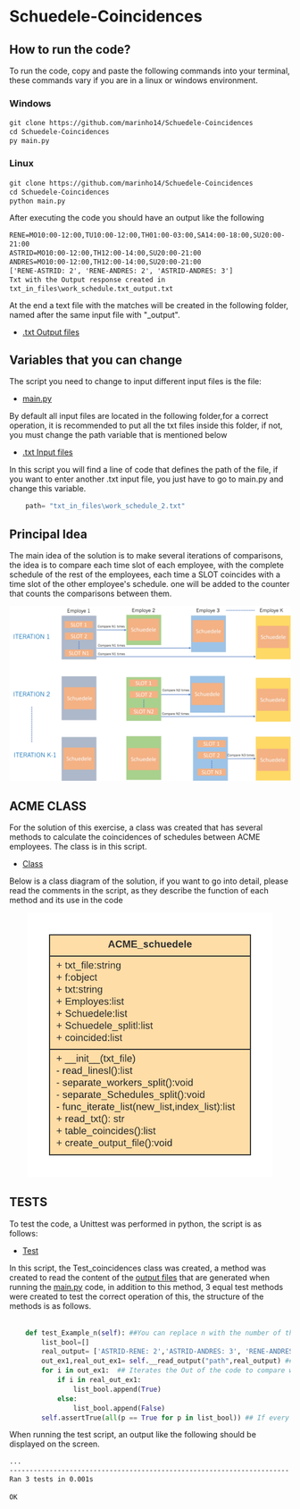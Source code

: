 # Schuedele-Coincidences

## How to run the code? 

To run the code, copy and paste the following commands into your terminal, these commands vary if you are in a linux or windows environment.

### Windows

```shell
git clone https://github.com/marinho14/Schuedele-Coincidences
cd Schuedele-Coincidences
py main.py
```

### Linux

```shell
git clone https://github.com/marinho14/Schuedele-Coincidences
cd Schuedele-Coincidences
python main.py
```

After executing the code you should have an output like the following

```console
RENE=MO10:00-12:00,TU10:00-12:00,TH01:00-03:00,SA14:00-18:00,SU20:00- 21:00
ASTRID=MO10:00-12:00,TH12:00-14:00,SU20:00-21:00
ANDRES=MO10:00-12:00,TH12:00-14:00,SU20:00-21:00
['RENE-ASTRID: 2', 'RENE-ANDRES: 2', 'ASTRID-ANDRES: 3']
Txt with the Output response created in txt_in_files\work_schedule.txt_output.txt
```
At the end a text file with the matches will be created in the following folder, named after the same input file with "_output".

- [.txt Output files](txt_out_files)

## Variables that you can change

The script you need to change to input different input files is the file:

- [main.py](main.py)


By default all input files are located in the following folder,for a correct operation, it is recommended to put all the txt files inside this folder, if not, you must change the path variable that is mentioned below

- [.txt Input files](txt_in_files)

In this script you will find a line of code that defines the path of the file, if you want to enter another .txt input file, you just have to go to main.py and change this variable.



```python
    path= "txt_in_files\work_schedule_2.txt"
```

## Principal Idea
The main idea of ​​the solution is to make several iterations of comparisons, the idea is to compare each time slot of each employee, with the complete schedule of the rest of the employees, each time a SLOT coincides with a time slot of the other employee's schedule. one will be added to the counter that counts the comparisons between them.

<p align="center" > 
   <img src=Images/Explication.jpg>
</p>


## ACME CLASS

For the solution of this exercise, a class was created that has several methods to calculate the coincidences of schedules between ACME employees. The class is in this script.

- [Class](scheudele.py)

Below is a class diagram of the solution, if you want to go into detail, please read the comments in the script, as they describe the function of each method and its use in the code

<p align="center" > 
   <img src=Images/Class.png>
</p>

## TESTS

To test the code, a Unittest was performed in python, the script is as follows:

- [Test](test.py)

In this script, the Test_coincidences class was created, a method was created to read the content of the [output files](txt_out_files) that are generated when running the [main.py](main.py) code, in addition to this method, 3 equal test methods were created to test the correct operation of this, the structure of the methods is as follows. 


```python

    def test_Example_n(self): ##You can replace n with the number of the test
        list_bool=[]
        real_output= ['ASTRID-RENE: 2','ASTRID-ANDRES: 3', 'RENE-ANDRES: 2'] ## Here you can write the right output.
        out_ex1,real_out_ex1= self.__read_output("path",real_output) ## Here the code read the output of the main.py
        for i in out_ex1:  ## Iterates the Out of the code to compare with the real output
            if i in real_out_ex1:
                list_bool.append(True)
            else:
                list_bool.append(False)
        self.assertTrue(all(p == True for p in list_bool)) ## If every match its ok the assert pass
```

When running the test script, an output like the following should be displayed on the screen.

```console
...
----------------------------------------------------------------------
Ran 3 tests in 0.001s

OK
```